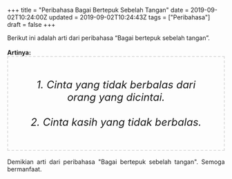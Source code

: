 +++
title = "Peribahasa Bagai Bertepuk Sebelah Tangan"
date = 2019-09-02T10:24:00Z
updated = 2019-09-02T10:24:43Z
tags = ["Peribahasa"]
draft = false
+++

<div dir="ltr" style="text-align: left;" trbidi="on"><div style="text-align: justify;">Berikut ini adalah arti dari peribahasa “Bagai bertepuk sebelah tangan”.</div><br /><div style="text-align: justify;"><b>Artinya:</b></div><div style="border: 2px dashed #ddd; font-size: 24px; height: auto; margin: 0 auto; padding: 50px; text-align: center; width: auto;"><i>1. Cinta yang tidak berbalas dari orang yang dicintai.<br /><br />2. Cinta kasih yang tidak berbalas.</i></div><div style="text-align: justify;"><br /></div><div style="text-align: justify;">Demikian arti dari peribahasa "Bagai bertepuk sebelah tangan". Semoga bermanfaat.</div></div>
